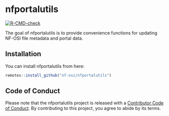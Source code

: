 
# nfportalutils

<!-- badges: start -->
[![R-CMD-check](https://github.com/anngvu/nfportalutils/workflows/R-CMD-check/badge.svg)](https://github.com/anngvu/nfportalutils/actions)
<!-- badges: end -->

The goal of nfportalutils is to provide convenience functions for updating NF-OSI file metadata and portal data. 

## Installation

You can install nfportalutils from here:

``` r
remotes::install_github("nf-osi/nfportalutils")
```


## Code of Conduct
  
Please note that the nfportalutils project is released with a [Contributor Code of Conduct](https://contributor-covenant.org/version/2/0/CODE_OF_CONDUCT.html). By contributing to this project, you agree to abide by its terms.
